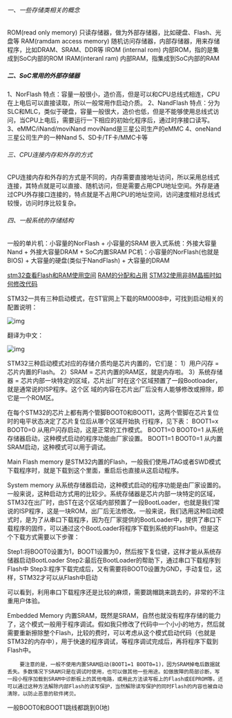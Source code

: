 ###### 一、一些存储类相关的概念

ROM(read only memory)	只读存储器，做为外部存储器，比如硬盘、Flash、光盘等
RAM(ramdam access memory)	随机访问存储器，内部存储器，用来存储程序，比如DRAM、SRAM、DDR等
IROM (internal rom)	内部ROM，指的是集成到SoC内部的ROM
IRAM(interanl ram)	内部RAM，指集成到SoC内部的RAM

##### 二、SoC常用的外部存储器

 1、NorFlash 特点：容量一般很小，造价高，但是可以和CPU总线式相连，CPU在上电后可以直接读取，所以一般常用作启动介质。
 2、NandFlash 特点：分为SLC和MLC，类似于硬盘，容量一般很大，造价也低，但是不能够使用总线式访问，当CPU上电后，需要运行一下相应的初始化程序后，通过时序接口读写。
 3、eMMC/iNand/moviNand moviNand是三星公司生产的eMMC
 4、oneNand 三星公司生产的一种Nand
 5、SD卡/TF卡/MMC卡等

###### 三、CPU连接内存和外存的方式

 CPU连接内存和外存的方式是不同的，内存需要直接地址访问，所以采用总线式连接，其特点就是可以直接、随机访问，但是需要占用CPU地址空间。外存是通过CPU外存接口连接的，特点就是不占用CPU的地址空间，访问速度相对总线式较慢，访问时序比较复杂。

###### 四、一般系统的存储结构

一般的单片机：小容量的NorFlash + 小容量的SRAM
嵌入式系统：外接大容量Nand + 外接大容量DRAM + SoC内置SRAM
PC机：小容量的NorFlash(也就是BIOS) + 大容量的硬盘(类似于NandFlash) + 大容量的DRAM

[stm32查看Flash和RAM使用空间](https://blog.csdn.net/jdsnpgxj/article/details/78605341)
[RAM的分配和占用](https://blog.csdn.net/Cheatscat/article/details/80194937?utm_medium=distribute.pc_relevant.none-task-blog-BlogCommendFromMachineLearnPai2-3.compare&depth_1-utm_source=distribute.pc_relevant.none-task-blog-BlogCommendFromMachineLearnPai2-3.compare)
[STM32使用非8M晶振时如何修改代码](https://blog.csdn.net/qq_32220231/article/details/52805999)





STM32一共有三种启动模式，在ST官网上下载的RM0008中，可找到启动相关的配置说明：

![img](D:\Saber_Workshop\Personal\Doc\Markdown_Note\STM32相关笔记.assets\Center1)

翻译为中文：

![img](D:\Saber_Workshop\Personal\Doc\Markdown_Note\STM32相关笔记.assets\Center)



STM32三种启动模式对应的存储介质均是芯片内置的，它们是：
1）用户闪存 = 芯片内置的Flash。
2）SRAM = 芯片内置的RAM区，就是内存啦。
3）系统存储器 = 芯片内部一块特定的区域，芯片出厂时在这个区域预置了一段Bootloader，就是通常说的ISP程序。这个区
域的内容在芯片出厂后没有人能够修改或擦除，即它是一个ROM区。

在每个STM32的芯片上都有两个管脚BOOT0和BOOT1，这两个管脚在芯片复位时的电平状态决定了芯片复位后从哪个区域开始执
行程序，见下表：
BOOT1=x   BOOT0=0   从用户闪存启动，这是正常的工作模式。
BOOT1=0   BOOT0=1   从系统存储器启动，这种模式启动的程序功能由厂家设置。
BOOT1=1   BOOT0=1   从内置SRAM启动，这种模式可以用于调试。


Main Flash memory
是STM32内置的Flash，一般我们使用JTAG或者SWD模式下载程序时，就是下载到这个里面，重启后也直接从这启动程序。


System memory
从系统存储器启动，这种模式启动的程序功能是由厂家设置的。一般来说，这种启动方式用的比较少。系统存储器是芯片内部一块特定的区域，STM32在出厂时，由ST在这个区域内部预置了一段BootLoader，也就是我们常说的ISP程序，这是一块ROM，出厂后无法修改。一般来说，我们选用这种启动模式时，是为了从串口下载程序，因为在厂家提供的BootLoader中，提供了串口下载程序的固件，可以通过这个BootLoader将程序下载到系统的Flash中。但是这个下载方式需要以下步骤：

Step1:将BOOT0设置为1，BOOT1设置为0，然后按下复位键，这样才能从系统存储器启动BootLoader
Step2:最后在BootLoader的帮助下，通过串口下载程序到Flash中
Step3:程序下载完成后，又有需要将BOOT0设置为GND，手动复位，这样，STM32才可以从Flash中启动


可以看到，利用串口下载程序还是比较的麻烦，需要跳帽跳来跳去的，非常的不注重用户体验。


Embedded Memory
内置SRAM，既然是SRAM，自然也就没有程序存储的能力了，这个模式一般用于程序调试。假如我只修改了代码中一个小小的地方，然后就需要重新擦除整个Flash，比较的费时，可以考虑从这个模式启动代码（也就是STM32的内存中），用于快速的程序调试，等程序调试完成后，再将程序下载到Flash中。


        要注意的是，一般不使用内置SRAM启动(BOOT1=1 BOOT0=1)，因为SRAM掉电后数据就丢失。多数情况下SRAM只是在调试时使用，也可以做其他一些用途。如做故障的局部诊断，写一段小程序加载到SRAM中诊断板上的其他电路，或用此方法读写板上的Flash或EEPROM等。还可以通过这种方法解除内部Flash的读写保护，当然解除读写保护的同时Flash的内容也被自动清除，以防止恶意的软件拷贝。
一般BOOT0和BOOT1跳线都跳到0(地)
